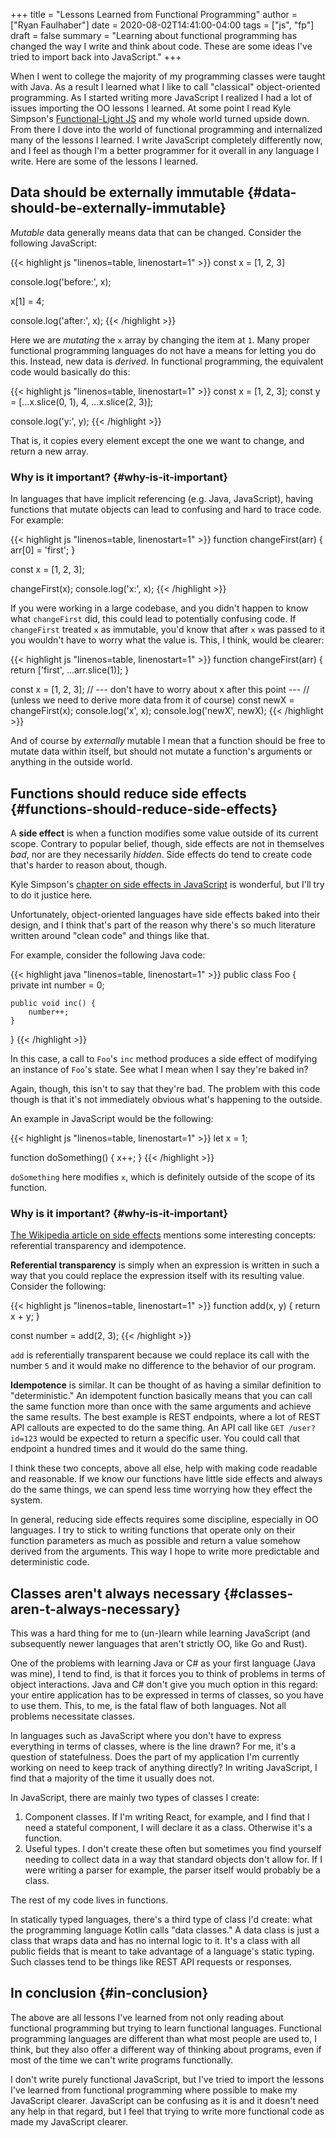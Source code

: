 +++
title = "Lessons Learned from Functional Programming"
author = ["Ryan Faulhaber"]
date = 2020-08-02T14:41:00-04:00
tags = ["js", "fp"]
draft = false
summary = "Learning about functional programming has changed the way I write and think about code. These are some ideas I've tried to import back into JavaScript."
+++

When I went to college the majority of my programming classes were taught with Java. As a result I learned what I like to call "classical" object-oriented programming. As I started writing more JavaScript I realized I had a lot of issues importing the OO lessons I learned. At some point I read Kyle Simpson's [Functional-Light JS](https://github.com/getify/Functional-Light-JS) and my whole world turned upside down. From there I dove into the world of functional programming and internalized many of the lessons I learned. I write JavaScript completely differently now, and I feel as though I'm a better programmer for it overall in any language I write. Here are some of the lessons I learned.


## Data should be externally immutable {#data-should-be-externally-immutable}

_Mutable_ data generally means data that can be changed. Consider the following JavaScript:

{{< highlight js "linenos=table, linenostart=1" >}}
const x = [1, 2, 3]

console.log('before:', x);

x[1] = 4;

console.log('after:', x);
{{< /highlight >}}

Here we are _mutating_ the `x` array by changing the item at `1`. Many proper functional programming languages do not have a means for letting you do this. Instead, new data is _derived_. In functional programming, the equivalent code would basically do this:

{{< highlight js "linenos=table, linenostart=1" >}}
const x = [1, 2, 3];
const y = [...x.slice(0, 1), 4, ...x.slice(2, 3)];

console.log('y:', y);
{{< /highlight >}}

That is, it copies every element except the one we want to change, and return a new array.


### Why is it important? {#why-is-it-important}

In languages that have implicit referencing (e.g. Java, JavaScript), having functions that mutate objects can lead to confusing and hard to trace code. For example:

{{< highlight js "linenos=table, linenostart=1" >}}
function changeFirst(arr) {
    arr[0] = 'first';
}

const x = [1, 2, 3];

changeFirst(x);
console.log('x:', x);
{{< /highlight >}}

If you were working in a large codebase, and you didn't happen to know what `changeFirst` did, this could lead to potentially confusing code. If `changeFirst` treated `x` as immutable, you'd know that after `x` was passed to it you wouldn't have to worry what the value is. This, I think, would be clearer:

{{< highlight js "linenos=table, linenostart=1" >}}
function changeFirst(arr) {
    return ['first', ...arr.slice(1)];
}

const x = [1, 2, 3];
// --- don't have to worry about x after this point ---
// (unless we need to derive more data from it of course)
const newX = changeFirst(x);
console.log('x', x);
console.log('newX', newX);
{{< /highlight >}}

And of course by _externally_ mutable I mean that a function should be free to mutate data within itself, but should not mutate a function's arguments or anything in the outside world.


## Functions should reduce side effects {#functions-should-reduce-side-effects}

A **side effect** is when a function modifies some value outside of its current scope. Contrary to popular belief, though, side effects are not in themselves _bad_, nor are they necessarily _hidden_. Side effects do tend to create code that's harder to reason about, though.

Kyle Simpson's [chapter on side effects in JavaScript](https://github.com/getify/Functional-Light-JS/blob/master/manuscript/ch5.md/#chapter-5-reducing-side-effects) is wonderful, but I'll try to do it justice here.

Unfortunately, object-oriented languages have side effects baked into their design, and I think that's part of the reason why there's so much literature written around "clean code" and things like that.

For example, consider the following Java code:

{{< highlight java "linenos=table, linenostart=1" >}}
public class Foo {
    private int number = 0;

    public void inc() {
        number++;
    }
}
{{< /highlight >}}

In this case, a call to `Foo`'s `inc` method produces a side effect of modifying an instance of `Foo`'s state. See what I mean when I say they're baked in?

Again, though, this isn't to say that they're bad. The problem with this code though is that it's not immediately obvious what's happening to the outside.

An example in JavaScript would be the following:

{{< highlight js "linenos=table, linenostart=1" >}}
let x = 1;

function doSomething() {
    x++;
}
{{< /highlight >}}

`doSomething` here modifies `x`, which is definitely outside of the scope of its function.


### Why is it important? {#why-is-it-important}

[The Wikipedia article on side effects](https://en.wikipedia.org/wiki/Side%5Feffect%5F(computer%5Fscience)) mentions some interesting concepts: referential transparency and idempotence.

**Referential transparency** is simply when an expression is written in such a way that you could replace the expression itself with its resulting value. Consider the following:

{{< highlight js "linenos=table, linenostart=1" >}}
function add(x, y) {
    return x + y;
}

const number = add(2, 3);
{{< /highlight >}}

`add` is referentially transparent because we could replace its call with the number `5` and it would make no difference to the behavior of our program.

**Idempotence** is similar. It can be thought of as having a similar definition to "deterministic." An idempotent function basically means that you can call the same function more than once with the same arguments and achieve the same results. The best example is REST endpoints, where a lot of REST API callouts are expected to do the same thing. An API call like `GET /user?id=123` would be expected to return a specific user. You could call that endpoint a hundred times and it would do the same thing.

I think these two concepts, above all else, help with making code readable and reasonable. If we know our functions have little side effects and always do the same things, we can spend less time worrying how they effect the system.

In general, reducing side effects requires some discipline, especially in OO languages. I try to stick to writing functions that operate only on their function parameters as much as possible and return a value somehow derived from the arguments. This way I hope to write more predictable and deterministic code.


## Classes aren't always necessary {#classes-aren-t-always-necessary}

This was a hard thing for me to (un-)learn while learning JavaScript (and subsequently newer languages that aren't strictly OO, like Go and Rust).

One of the problems with learning Java or C# as your first language (Java was mine), I tend to find, is that it forces you to think of problems in terms of object interactions. Java and C# don't give you much option in this regard: your entire application has to be expressed in terms of classes, so you have to use them. This, to me, is the fatal flaw of both languages. Not all problems necessitate classes.

In languages such as JavaScript where you don't have to express everything in terms of classes, where is the line drawn? For me, it's a question of statefulness. Does the part of my application I'm currently working on need to keep track of anything directly? In writing JavaScript, I find that a majority of the time it usually does not.

In JavaScript, there are mainly two types of classes I create:

1.  Component classes. If I'm writing React, for example, and I find that I need a stateful component, I will declare it as a class. Otherwise it's a function.
2.  Useful types. I don't create these often but sometimes you find yourself needing to collect data in a way that standard objects don't allow for. If I were writing a parser for example, the parser itself would probably be a class.

The rest of my code lives in functions.

In statically typed languages, there's a third type of class I'd create: what the programming language Kotlin calls "data classes." A data class is just a class that wraps data and has no internal logic to it. It's a class with all public fields that is meant to take advantage of a language's static typing. Such classes tend to be things like REST API requests or responses.


## In conclusion {#in-conclusion}

The above are all lessons I've learned from not only reading about functional programming but trying to learn functional languages. Functional programming languages are different than what most people are used to, I think, but they also offer a different way of thinking about programs, even if most of the time we can't write programs functionally.

I don't write purely functional JavaScript, but I've tried to import the lessons I've learned from functional programming where possible to make my JavaScript clearer. JavaScript can be confusing as it is and it doesn't need any help in that regard, but I feel that trying to write more functional code as made my JavaScript clearer.
